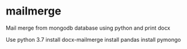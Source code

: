 # mailmerge
Mail merge from mongodb database using python and print docx

Use python 3.7
install docx-mailmerge
install pandas
install pymongo

